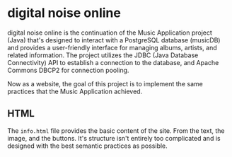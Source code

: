 # digital noise online


digital noise online is the continuation of the Music Application project (Java) that's designed to
interact with a PostgreSQL database (musicDB) and provides a user-friendly interface for managing albums, artists, and related information. The project utilizes the JDBC (Java Database Connectivity) API to establish a connection to the database, and Apache Commons DBCP2 for connection pooling. 

Now as a website, the goal of this project is to implement the same practices that the Music Application achieved. 


## HTML 

The `info.html` file provides the basic content of the site. From the text, the image, and the buttons. It's structure isn't entirely too complicated and is designed with the best semantic practices as possible.